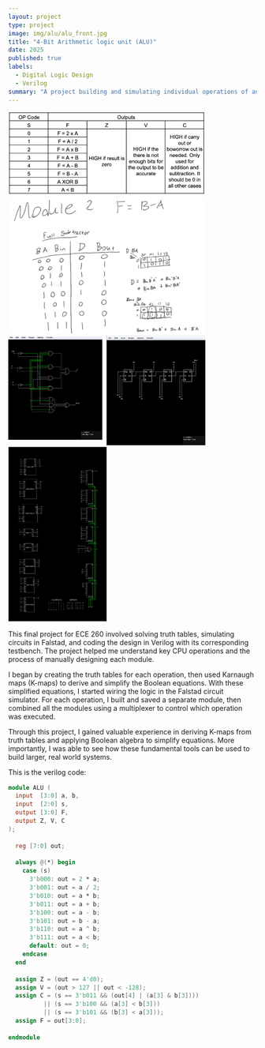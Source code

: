```yaml
---
layout: project
type: project
image: img/alu/alu_front.jpg
title: "4-Bit Arithmetic logic unit (ALU)"
date: 2025
published: true
labels:
  - Digital Logic Design
  - Verilog
summary: "A project building and simulating individual operations of an ALU for ECE 260."
---
```


<div class="text-center p-4">
  <img width="400px" src="../img/alu/alu_req.png" class="img-thumbnail" >
  <img width="400px" src="../img/alu/alu_submath.png" class="img-thumbnail" >
  <img width="400px" src="../img/alu/alu_sub.png" class="img-thumbnail" >
  <img width="200px" src="../img/alu/alu_final.png" class="img-thumbnail" >
</div>

This final project for ECE 260 involved solving truth tables, simulating circuits in Falstad, and coding the design in Verilog with its corresponding testbench. The project helped me understand key CPU operations and the process of manually designing each module.

I began by creating the truth tables for each operation, then used Karnaugh maps (K-maps) to derive and simplify the Boolean equations. With these simplified equations, I started wiring the logic in the Falstad circuit simulator. For each operation, I built and saved a separate module, then combined all the modules using a multiplexer to control which operation was executed.

Through this project, I gained valuable experience in deriving K-maps from truth tables and applying Boolean algebra to simplify equations. More importantly, I was able to see how these fundamental tools can be used to build larger, real world systems.

This is the verilog code:
```verilog
module ALU (
  input  [3:0] a, b,
  input  [2:0] s,
  output [3:0] F,
  output Z, V, C
);

  reg [7:0] out;
  
  always @(*) begin
    case (s)
      3'b000: out = 2 * a;
      3'b001: out = a / 2;
      3'b010: out = a * b;
      3'b011: out = a + b;
      3'b100: out = a - b;
      3'b101: out = b - a;
      3'b110: out = a ^ b;
      3'b111: out = a < b;
      default: out = 0;
    endcase
  end

  assign Z = (out == 4'd0);
  assign V = (out > 127 || out < -128);
  assign C = (s == 3'b011 && (out[4] | (a[3] & b[3]))) 
          || (s == 3'b100 && (a[3] < b[3])) 
          || (s == 3'b101 && (b[3] < a[3]));
  assign F = out[3:0];
  
endmodule
```

        
          
        
